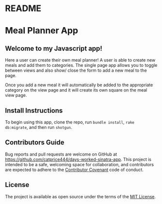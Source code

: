 # README

# Meal Planner App

## Welcome to my Javascript app!

Here a user can create their own meal planner! A user is able to create new meals and add them to categories. The single page app allows you to toggle between views and also show/ close the form to add a new meal to the page. 

Once you add a new meal it will automatically be added to the appropriate category on the view page and it will create its own square on the meal view page. 

## Install Instructions

To begin using this app, clone the repo, run `bundle install`, `rake db:migrate`, and then run `shotgun`.

## Contributors Guide

Bug reports and pull requests are welcome on GitHub at https://github.com/catprice444/days-worked-sinatra-app. This project is intended to be a safe, welcoming space for collaboration, and contributors are expected to adhere to the [Contributor Covenant](https://contributor-covenant.org/) code of conduct.

## License 

The project is available as open source under the terms of the [MIT License](https://opensource.org/licenses/MIT).
